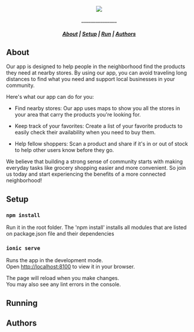 <p align="center">
  <img src="https://i.ibb.co/C0FgRXb/Bildschirmfoto-2023-02-18-um-10-55-14-removebg-preview.png" border="0">
</p>

<p align="center">
<p align="center">_______________</p>
</p>

<h5 align="center">
  <a href="#About">About</a>  |
  <a href="#Setup">Setup</a>  |
  <a href="#Running">Run</a>  |
  <a href="#Authors">Authors</a>
</h5>

## About

Our app is designed to help people in the neighborhood find the products they need at nearby stores. By using our app, you can avoid traveling long distances to find what you need and support local businesses in your community.

Here's what our app can do for you:

- Find nearby stores: Our app uses maps to show you all the stores in your area that carry the products you're looking for.

- Keep track of your favorites: Create a list of your favorite products to easily check their availability when you need to buy them.

- Help fellow shoppers: Scan a product and share if it's in or out of stock to help other users know before they go.

We believe that building a strong sense of community starts with making everyday tasks like grocery shopping easier and more convenient. So join us today and start experiencing the benefits of a more connected neighborhood!

## Setup

### `npm install`

Run it in the root folder. The 'npm install' installs all modules that are listed on package.json file and their dependencies

### `ionic serve`

Runs the app in the development mode.\
Open [http://localhost:8100](http://localhost:8100) to view it in your browser.

The page will reload when you make changes.\
You may also see any lint errors in the console.

## Running

## Authors

